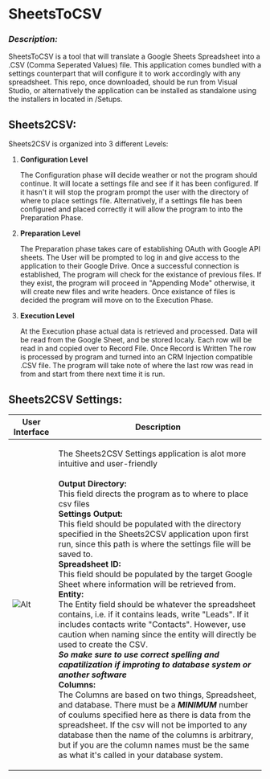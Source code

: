 <h1>SheetsToCSV</h1>
<h3><i>Description:</i></h3>
<p>SheetsToCSV is a tool that will translate a Google Sheets Spreadsheet into a .CSV (Comma Seperated Values) file. This application comes bundled with a settings counterpart that will configure it to work accordingly with any spreadsheet. This repo, once downloaded, should be run from Visual Studio, or alternatively the application can be installed as standalone using the installers in located in /Setups. </p>

<h2><strong>Sheets2CSV:</strong></h2>
<p>Sheets2CSV is organized into 3 different Levels:</p>

1. **Configuration Level**

   <p>The Configuration phase will decide weather or not the program should continue. It will locate a settings file and see if it has been configured. If it hasn't it will stop the program prompt the user with the directory of where to place settings file. Alternatively, if a settings file has been configured and placed correctly it will allow the program to into the Preparation Phase.</p>
  
1. **Preparation Level**

    <p>The Preparation phase takes care of establishing OAuth with Google API sheets. The User will be prompted to log in and give access to the application to their Google Drive. Once a successful connection is established, The program will check for the existance of previous files. If they exist, the program will proceed in "Appending Mode" otherwise, it will create new files and write headers. Once existance of files is decided the program will move on to the Execution Phase.</p>
    
1. **Execution Level**

    <p>At the Execution phase actual data is retrieved and processed. Data will be read from the Google Sheet, and be stored localy. Each row will be read in and copied over to Record File. Once Record is Written The row is processed by program and turned into an CRM Injection compatible .CSV file. The program will take note of where the last row was read in from and start from there next time it is run.</p>

<h2><strong>Sheets2CSV Settings:</strong></h2>

|User Interface|Description|
|-|-|
|![Alt](https://i.imgur.com/UzCLfB0.png "Title") |<p>The Sheets2CSV Settings application is alot more intuitive and user-friendly<br><br><strong>Output Directory:</strong> <br> This field directs the program as to where to place csv files<br><strong>Settings Output:</strong><br> This field should be populated with the directory specified in the Sheets2CSV application upon first run, since this path is where the settings file will be saved to.<br><strong>Spreadsheet ID:</strong> <br> This field should be populated by the target Google Sheet where information will be retrieved from.<br><strong>Entity:</strong><br>The Entity field should be whatever the spreadsheet contains, i.e. if it contains leads, write "Leads". If it includes contacts write "Contacts". However, use caution when naming since the entity will directly be used to create the CSV.<br><strong><i>So make sure to use correct spelling and capatilization if improting to database system or another software</i></strong><br><strong>Columns:</strong><br>The Columns are based on two things, Spreadsheet, and database. There must be a <strong><i>MINIMUM</i></strong> number of coulums specified here as there is data from the spreadsheet. If the csv will not be imported to any database then the name of the columns is arbitrary, but if you are the column names must be the same as what it's called in your database system. </p> |
